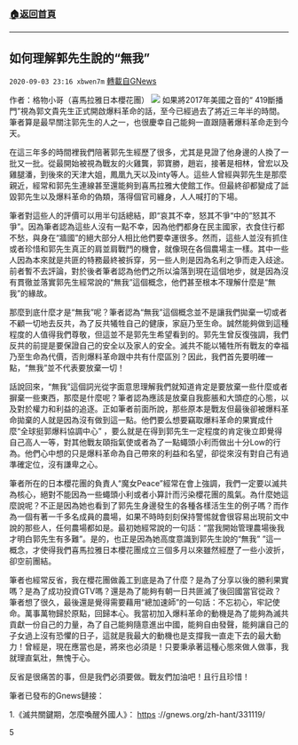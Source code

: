 ###  [:house:返回首頁](https://github.com/ourhimalayas/txt)
---

## 如何理解郭先生說的“無我”
`2020-09-03 23:16 xbwen7m` [轉載自GNews](https://gnews.org/zh-hant/333136/)

作者：格物小哥（喜馬拉雅日本櫻花團）
![](https://s3.amazonaws.com/gnews-media-offload/wp-content/uploads/2020/09/03222915/%E7%84%A1%E6%88%91%E4%B9%8B%E5%BF%83-2.jpg)
如果將2017年美國之音的“ 419斷播門”視為郭文貴先生正式開啟爆料革命的話，至今已經過去了將近三年半的時間。筆者算是最早關注郭先生的人之一，也很慶幸自己能夠一直跟隨著爆料革命走到今天。

在這三年多的時間裡我們陪著郭先生經歷了很多，尤其是見證了他身邊的人換了一批又一批。從最開始被視為戰友的火雞龔，郭寶勝，趙岩，接著是相林，曾宏以及雞腿潘，到後來的天津大姐，鳳凰九天以及inty等人。這些人曾經與郭先生是那麼親近，經常和郭先生連線甚至還能夠到喜馬拉雅大使館工作。但最終卻都變成了詆毀郭先生以及爆料革命的偽類，落得個官司纏身，人人喊打的下場。

筆者對這些人的評價可以用半句話總結，即“哀其不幸，怒其不爭“中的”怒其不爭”。因為筆者認為這些人沒有一點不幸，因為他們都身在民主國家，衣食住行都不愁，與身在“牆國”的絕大部分人相比他們要幸運很多。然而，這些人並沒有抓住或者珍惜和郭先生真正的肩並肩戰鬥的機會，就像現在各個農場主一樣。其中一些人因為本來就是共匪的特務最終被拆穿，另一些人則是因為名利之爭而走入歧途。前者暫不去評論，對於後者筆者認為他們之所以淪落到現在這個地步，就是因為沒有貫徹並落實郭先生經常說的“無我”這個概念，他們甚至根本不理解什麼是“無我”的緣故。

那麼到底什麼才是“無我”呢？筆者認為“無我”這個概念並不是讓我們拋棄一切或者不顧一切地去反共，為了反共犧牲自己的健康，家庭乃至生命。誠然能夠做到這種程度的人值得我們尊敬，但這並不是郭先生希望看到的。郭先生曾反復強調，我們反共的前提是要保證自己的安全以及家人的安全。滅共不能以犧牲所有戰友的幸福乃至生命為代價，否則爆料革命跟中共有什麼區別？因此，我們首先要明確一點，“無我”並不代表要放棄一切！

話說回來，“無我”這個詞光從字面意思理解我們就知道肯定是要放棄一些什麼或者摒棄一些東西，那麼是什麼呢？筆者認為應該是放棄自我膨脹和大頭症的心態，以及對於權力和利益的追逐。正如筆者前面所說，那些原本是戰友但最後卻被爆料革命拋棄的人就是因為沒有做到這一點。他們要么想要竊取爆料革命的果實成什麼“全球挺郭爆料協調中心” ，要么就是在得到郭先生一定程度的肯定後立即覺得自己高人一等，對其他戰友頤指氣使或者為了一點蠅頭小利而做出十分Low的行為。他們心中想的只是爆料革命為自己帶來的利益和名望，卻從來沒有對自己有過準確定位，沒有謙卑之心。

筆者所在的日本櫻花團的負責人“魔女Peace”經常在會上強調，我們一定要以滅共為核心，絕對不能因為一些蠅頭小利或者小算計而污染櫻花團的風氣。為什麼她這麼說呢？不正是因為她也看到了郭先生身邊發生的各種各樣活生生的例子嗎？而作為一個有著一千多名成員的農場，如果不時時刻刻保持警惕就會很容易出現前文中說的那些人，任何農場都如是。最初她經常說的一句話：“當我開始管理農場後我才明白郭先生有多難”。是的，也正是因為她高度意識到郭先生說的“無我” ”這一概念，才使得我們喜馬拉雅日本櫻花團成立三個多月以來雖然經歷了一些小波折，卻空前團結。

筆者也經常反省，我在櫻花團做義工到底是為了什麼？是為了分享以後的勝利果實嗎？是為了成功投資GTV嗎？還是為了能夠有朝一日共匪滅了後回國當官從政？筆者想了很久，最後還是覺得需要藉用“總加速師”的一句話：不忘初心，牢記使命。萬事萬物歸於原點，回歸本心。我當初加入爆料革命的動機是為了能夠為滅共貢獻一份自己的力量，為了自己能夠隨意進出中國，能夠自由發聲，能夠讓自己的子女過上沒有恐懼的日子，這就是我最大的動機也是支撐我一直走下去的最大動力！曾經是，現在應當也是，將來也必須是！只要秉承著這種心態來做人做事，我就理直氣壯，無愧于心。

反省是很痛苦的事，但是我們必須要做。戰友們加油吧！且行且珍惜！

筆者已發布的Gnews鏈接：

1.《滅共關鍵期，怎麼喚醒外國人》： [https](https://gnews.org/zh-hant/331119/) ://gnews.org/zh-hant/331119/



5
